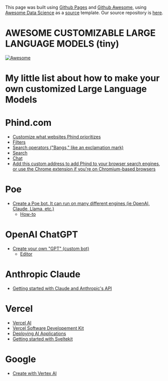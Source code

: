 This page was built using [Github Pages](https://docs.github.com/en/pages/quickstart) and [Github Awesome](https://github.com/sindresorhus/awesome#readme), using [Awesome Data Science](https://awesome-datascience.academic.io/) as a [source](https://github.com/academic/awesome-datascience) template.  Our source repository is [here](https://github.com/psychological-safety-yogis/awesome-psych-safety).  

# AWESOME CUSTOMIZABLE LARGE LANGUAGE MODELS (tiny)
[![Awesome](https://cdn.rawgit.com/sindresorhus/awesome/d7305f38d29fed78fa85652e3a63e154dd8e8829/media/badge.svg)](https://github.com/sindresorhus/awesome) 

# My little list about how to make your own customized Large Language Models

# Phind.com
- [Customize what websites Phind prioritizes](https://www.phind.com/profile)
- [Filters](https://www.phind.com/filters)
- [Search operators ("Bangs," like an exclamation mark)](https://www.phind.com/bangs)
- [Search](https://www.phind.com/search?home=true)
- [Chat](https://www.phind.com/agent?home=true)
- [Add this custom address to add Phind to your browser search engines, or use the Chrome extension if you're on Chromium-based browsers](https://www.phind.com/search?q=%s)

# Poe
- [Create a Poe bot.  It can run on many different engines (ie OpenAI, Claude, Llama, etc.)](https://poe.com/create_bot)
  - [How-to](https://developer.poe.com/prompt-bots/how-to-create-a-prompt-bot)

# OpenAI ChatGPT
- [Create your own "GPT" (custom bot)](https://help.openai.com/en/articles/8554397-creating-a-gpt)
  - [Editor](https://chat.openai.com/gpts/editor)

# Anthropic Claude
- [Getting started with Claude and Anthropic's API](https://docs.anthropic.com/claude/reference/getting-started-with-the-api)

# Vercel
- [Vercel AI](https://github.com/vercel/ai)
- [Vercel Software Developement Kit](https://vercel.com/blog/introducing-the-vercel-ai-sdk)
- [Deploying AI Applications](https://vercel.com/blog/deploying-ai-applications)
- [Getting started with Sveltekit](https://vercel.com/docs/beginner-sveltekit/getting-started)

# Google
- [Create with Vertex AI](https://console.cloud.google.com/vertex-ai/generative/multimodal/create/)
